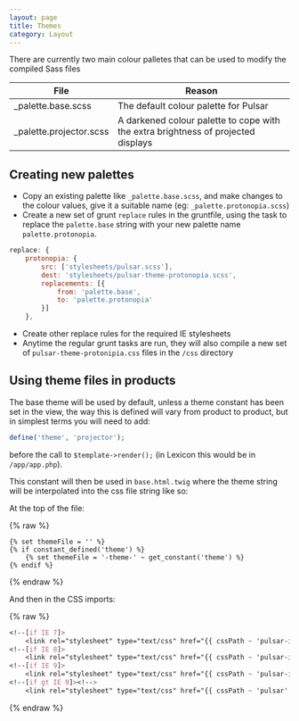 ```yaml
---
layout: page
title: Themes
category: Layout
---
```


There are currently two main colour palletes that can be used to modify the compiled Sass files

| File                    | Reason |
| ----------------------- | ------ |
| _palette.base.scss      | The default colour palette for Pulsar |
| _palette.projector.scss | A darkened colour palette to cope with the extra brightness of projected displays |

## Creating new palettes

* Copy an existing palette like `_palette.base.scss`, and make changes to the colour values, give it a suitable name (eg: `_palette.protonopia.scss`)
* Create a new set of grunt `replace` rules in the gruntfile, using the task to replace the `palette.base` string with your new palette name `palette.protonopia`.

```javascript
replace: {
    protonopia: {
        src: ['stylesheets/pulsar.scss'],
        dest: 'stylesheets/pulsar-theme-protonopia.scss',
        replacements: [{
            from: 'palette.base',
            to: 'palette.protonopia'
        }]
    },
```

* Create other replace rules for the required IE stylesheets
* Anytime the regular grunt tasks are run, they will also compile a new set of `pulsar-theme-protonipia.css` files in the `/css` directory

## Using theme files in products

The base theme will be used by default, unless a theme constant has been set in the view, the way this is defined will vary from product to product, but in simplest terms you will need to add:

```php
define('theme', 'projector');
```

before the call to `$template->render();` (in Lexicon this would be in `/app/app.php`).

This constant will then be used in `base.html.twig` where the theme string will be interpolated into the css file string like so:

At the top of the file:

{% raw %}
```twig
{% set themeFile = '' %}
{% if constant_defined('theme') %}
    {% set themeFile = '-theme-' ~ get_constant('theme') %}
{% endif %}
```
{% endraw %}

And then in the CSS imports:

{% raw %}
```css
<!--[if IE 7]>
    <link rel="stylesheet" type="text/css" href="{{ cssPath ~ 'pulsar-ie7' ~ themeFile ~ '.min.css' }}" /><![endif]-->
<!--[if IE 8]>
    <link rel="stylesheet" type="text/css" href="{{ cssPath ~ 'pulsar-ie8' ~ themeFile ~ '.min.css' }}" /><![endif]-->
<!--[if IE 9]>
    <link rel="stylesheet" type="text/css" href="{{ cssPath ~ 'pulsar-ie9' ~ themeFile ~ '.min.css' }}" /><![endif]-->
<!--[if gt IE 9]><!-->
    <link rel="stylesheet" type="text/css" href="{{ cssPath ~ 'pulsar' ~ themeFile ~ '.css' }}" /> <!--<![endif]-->
```
{% endraw %}
